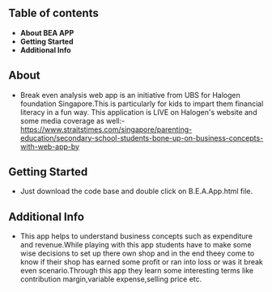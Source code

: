 ## Table of contents

- **About BEA APP**
- **Getting Started**
- **Additional Info**

## About
- Break even analysis web app is an initiative from UBS for Halogen foundation Singapore.This is particularly for kids to impart them financial literacy in a fun way.
This application is LIVE on Halogen's website and some media coverage as well:-
https://www.straitstimes.com/singapore/parenting-education/secondary-school-students-bone-up-on-business-concepts-with-web-app-by



## Getting Started
- Just download the code base and double click on B.E.A.App.html file.

## Additional Info
- This app helps to understand business concepts such as expenditure and revenue.While playing with this app students have to make some wise decisions to set up there own shop
and in the end theey come to know if their shop has earned some profit or ran into loss or was it break even scenario.Through this app they learn some interesting terms like 
contribution margin,variable expense,selling price etc.

